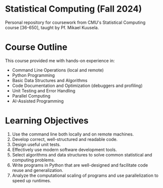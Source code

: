 # Statistical Computing (Fall 2024)
Personal repository for coursework from CMU's Statistical Computing course [36-650], taught by Pf. Mikael Kuusela.

# Course Outline
This course provided me with hands-on experience in:
- Command Line Operations (local and remote)
- Python Programming
- Basic Data Structures and Algorithms 
- Code Documentation and Optimization (debuggers and profiling)
- Unit Testing and Error Handling
- Parallel Computing
- AI-Assisted Programming

# Learning Objectives 
1. Use the command line both locally and on remote machines.
2. Develop correct, well-structured and readable code.
3. Design useful unit tests.
4. Effectively use modern software development tools.
5. Select algorithms and data structures to solve common statistical and computing problems.
6. Write programs in Python that are well-designed and facilitate code reuse and generalization.
7. Analyze the computational scaling of programs and use parallelization to speed up runtimes.
